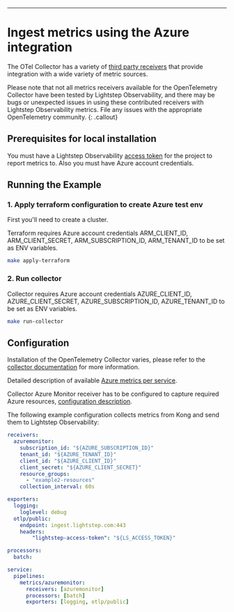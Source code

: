---
# Ingest metrics using the Azure integration

The OTel Collector has a variety of [third party receivers](https://github.com/open-telemetry/opentelemetry-collector-contrib/tree/master/receiver) that provide integration with a wide variety of metric sources.

Please note that not all metrics receivers available for the OpenTelemetry Collector have been tested by Lightstep Observability, and there may be bugs or unexpected issues in using these contributed receivers with Lightstep Observability metrics. File any issues with the appropriate OpenTelemetry community.
{: .callout}

## Prerequisites for local installation

You must have a Lightstep Observability [access token](/docs/create-and-manage-access-tokens) for the project to report metrics to.
Also you must have Azure account credentials.

## Running the Example

### 1. Apply terraform configuration to create Azure test env

First you'll need to create a cluster.

Terraform requires Azure account credentials ARM_CLIENT_ID, ARM_CLIENT_SECRET, ARM_SUBSCRIPTION_ID, ARM_TENANT_ID to be set as ENV variables.

```bash
make apply-terraform
```

### 2. Run collector

Collector requires Azure account credentials AZURE_CLIENT_ID, AZURE_CLIENT_SECRET, AZURE_SUBSCRIPTION_ID, AZURE_TENANT_ID to be set as ENV variables.

```bash
make run-collector
```

## Configuration

Installation of the OpenTelemetry Collector varies, please refer to the [collector documentation](https://opentelemetry.io/docs/collector/) for more information.

Detailed description of available [Azure metrics per service](https://learn.microsoft.com/en-us/azure/azure-monitor/essentials/metrics-supported).

Collector Azure Monitor receiver has to be configured to capture required Azure resources, [configuration description](https://github.com/open-telemetry/opentelemetry-collector-contrib/tree/main/receiver/azuremonitorreceiver#configuration).

The following example configuration collects metrics from Kong and send them to Lightstep Observability:

```yaml
receivers:
  azuremonitor:
    subscription_id: "${AZURE_SUBSCRIPTION_ID}"
    tenant_id: "${AZURE_TENANT_ID}"
    client_id: "${AZURE_CLIENT_ID}"
    client_secret: "${AZURE_CLIENT_SECRET}"
    resource_groups:
      - "example2-resources"
    collection_interval: 60s

exporters:
  logging:
    loglevel: debug
  otlp/public:
    endpoint: ingest.lightstep.com:443
    headers:
        "lightstep-access-token": "${LS_ACCESS_TOKEN}"

processors:
  batch:

service:
  pipelines:
    metrics/azuremonitor:
      receivers: [azuremonitor]
      processors: [batch]
      exporters: [logging, otlp/public]
```

